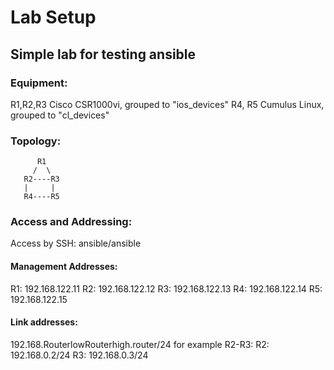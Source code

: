 # Lab Setup
## Simple lab for testing ansible
### Equipment:
R1,R2,R3 Cisco CSR1000vi, grouped to "ios_devices"
R4, R5 Cumulus Linux, grouped to "cl_devices"

### Topology:

          R1
         /  \
       R2----R3
       |     |
       R4----R5

 
### Access and Addressing:
Access by SSH: ansible/ansible
#### Management Addresses:
R1: 192.168.122.11
R2: 192.168.122.12
R3: 192.168.122.13
R4: 192.168.122.14
R5: 192.168.122.15

#### Link addresses:
192.168.RouterlowRouterhigh.router/24
for example R2-R3:
R2: 192.168.0.2/24
R3: 192.168.0.3/24

### 
